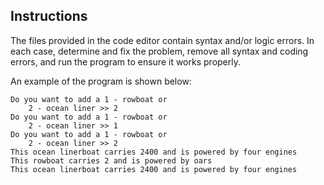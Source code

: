 ## Instructions

The files provided in the code editor contain syntax and/or logic errors. In each case, determine and fix the problem, remove all syntax and coding errors, and run the program to ensure it works properly.

An example of the program is shown below:

```
Do you want to add a 1 - rowboat or
    2 - ocean liner >> 2
Do you want to add a 1 - rowboat or
    2 - ocean liner >> 1
Do you want to add a 1 - rowboat or
    2 - ocean liner >> 2
This ocean linerboat carries 2400 and is powered by four engines
This rowboat carries 2 and is powered by oars
This ocean linerboat carries 2400 and is powered by four engines
```
